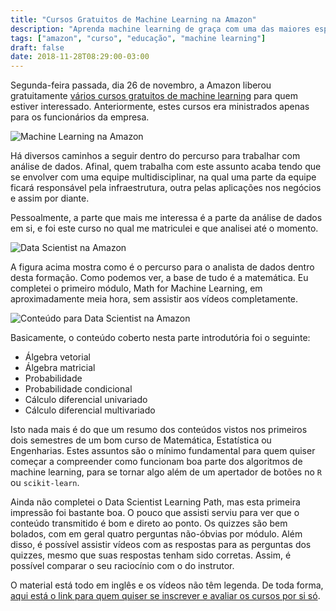 ```yaml
---
title: "Cursos Gratuitos de Machine Learning na Amazon"
description: "Aprenda machine learning de graça com uma das maiores especialista mundiais no assunto"
tags: ["amazon", "curso", "educação", "machine learning"]
draft: false
date: 2018-11-28T08:29:00-03:00
---
```


Segunda-feira passada, dia 26 de novembro, a Amazon liberou gratuitamente [vários cursos gratuitos de machine learning](https://aws.amazon.com/training/learning-paths/machine-learning/) para quem estiver interessado. Anteriormente, estes cursos era ministrados apenas para os funcionários da empresa.

![Machine Learning na Amazon](/images/amazon-pick-your-path.png)

Há diversos caminhos a seguir dentro do percurso para trabalhar com análise de dados. Afinal, quem trabalha com este assunto acaba tendo que se envolver com uma equipe multidisciplinar, na qual uma parte da equipe ficará responsável pela infraestrutura, outra pelas aplicações nos negócios e assim por diante.

Pessoalmente, a parte que mais me interessa é a parte da análise de dados em si, e foi este curso no qual me matriculei e que analisei até o momento.

![Data Scientist na Amazon](/images/amazon-data-scientist.png)

A figura acima mostra como é o percurso para o analista de dados dentro desta formação. Como podemos ver, a base de tudo é a matemática. Eu completei o primeiro módulo, Math for Machine Learning, em aproximadamente meia hora, sem assistir aos vídeos completamente. 


![Conteúdo para Data Scientist na Amazon](/images/amazon-data-science-conteudo.png)


Basicamente, o conteúdo coberto nesta parte introdutória foi o seguinte:

* Álgebra vetorial 
* Álgebra matricial
* Probabilidade 
* Probabilidade condicional
* Cálculo diferencial univariado
* Cálculo diferencial multivariado

Isto nada mais é do que um resumo dos conteúdos vistos nos primeiros dois semestres de um bom curso de Matemática, Estatística ou Engenharias. Estes assuntos são o mínimo fundamental para quem quiser começar a compreender como funcionam boa parte dos algoritmos de machine learning, para se tornar algo além de um apertador de botões no `R` ou `scikit-learn`.

Ainda não completei o Data Scientist Learning Path, mas esta primeira impressão foi bastante boa. O pouco que assisti serviu para ver que o conteúdo transmitido é bom e direto ao ponto. Os quizzes são bem bolados, com em geral quatro perguntas não-óbvias por módulo. Além disso, é possível assistir vídeos com as respostas para as perguntas dos quizzes, mesmo que suas respostas tenham sido corretas. Assim, é possível comparar o seu raciocínio com o do instrutor.

O material está todo em inglês e os vídeos não têm legenda. De toda forma, [aqui está o link para quem quiser se inscrever e avaliar os cursos por si só](https://aws.amazon.com/training/learning-paths/machine-learning/).